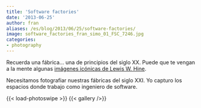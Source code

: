 ```yaml
---
title: 'Software factories'
date: '2013-06-25'
author: fran
aliases: /es/blog/2013/06/25/software-factories/
image: software_factories_fran_simo_01_FSC_7246.jpg
categories:
- photography
---
```


Recuerda una fábrica... una de principios del siglo XX. Puede que te vengan a la mente algunas [imágenes icónicas de Lewis W. Hine](https://www.google.es/search?q=lewis+w+hines+factory).

Necesitamos fotografiar nuestras fábricas del siglo XXI. Yo capturo los espacios donde trabajo como ingeniero de software.
<!--more-->
{{< load-photoswipe >}}
{{< gallery />}}


